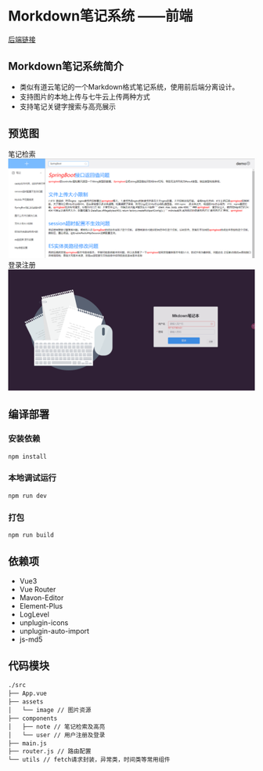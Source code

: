 # Morkdown笔记系统 ——前端
[后端链接](https://github.com/edpeg/mdnote_java.git)

## Morkdown笔记系统简介
* 类似有道云笔记的一个Markdown格式笔记系统，使用前后端分离设计。
* 支持图片的本地上传与七牛云上传两种方式
* 支持笔记关键字搜索与高亮展示

## 预览图
笔记检索
![笔记检索](readme/search.png)
登录注册
![登录注册](readme/login.png)

## 编译部署
### 安装依赖
```bash
npm install
```
### 本地调试运行
```bash
npm run dev
```
### 打包
```bash
npm run build
```

## 依赖项
* Vue3
* Vue Router
* Mavon-Editor
* Element-Plus
* LogLevel
* unplugin-icons 
* unplugin-auto-import
* js-md5

## 代码模块
```bash
./src
├── App.vue
├── assets
│   └── image // 图片资源 
├── components
│   ├── note // 笔记检索及高亮
│   └── user // 用户注册及登录
├── main.js
├── router.js // 路由配置
└── utils // fetch请求封装，异常类，时间类等常用组件
```